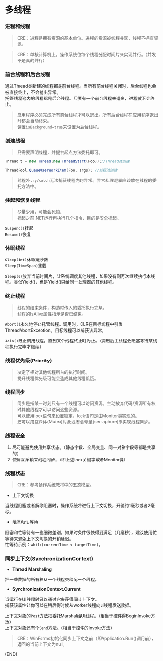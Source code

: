 # 多线程    

### 进程和线程    

> CRE：进程是拥有资源的基本单位。进程的资源被线程共享，线程不拥有资源。      

> CRE：单核计算机上，操作系统位每个线程分配时间片来实现并行。（并发不是真的并行）     

### 前台线程和后台线程    

通过Thread类新建的线程都是前台线程。当所有前台线程关闭时，后台线程也会被直接终止，不会抛出异常。    
托管线程池内的线程都是后台线程。只要有一个前台线程未退出，进程就不会终止。  

> 应用程序必须完成所有前台线程才可以退出。所有后台线程在应用程序退出时都会自动结束。    
> 设置`isBackground=true`来设置为后台线程。  


### 创建线程    

> 只需要声明线程，并提供起点方法委托即可。    

```C#  
Thread t = new Thread(new ThreadStart(Foo));//Thread类创建  
```  

```C#  
ThreadPool.QueueUserWorkItem(Foo, args); //线程池创建  
```  


> 线程外`try/catch`无法捕获线程内的异常。异常处理逻辑应该放在线程的委托方法中。    


### 挂起和恢复线程    

> 尽量少用，可能会死锁。    
> 挂起之前.NET运行再执行几个指令，目的是安全挂起。  

`Suspend()`挂起  
`Resume()`恢复  


### 休眠线程    

`Sleep(int)`休眠毫秒数    
`Sleep(TimeSpan)`重载    

`Sleep(0)`放弃当前时间片，让系统调度其他线程，如果没有则再次继续执行本线程。类似Yield()，但是Yield()只给同一处理器的其他线程。    

### 终止线程    

> 线程的结束条件，构造时传入的委托执行完毕。  
> 线程的IsAlive属性指示是否已结束。  

`Abort()`永久地停止托管线程。调用时，CLR在目标线程中引发ThreadAbortException。目标线程可以捕获该异常。    

`Join()`阻止调用线程，直到某个线程终止时为止。（调用后主线程会阻塞等待某线程执行完毕才继续）    


### 线程优先级(Priority)    

> 决定了相对其他线程所占的执行时间。    
> 提升线程优先级可能会造成其他线程饥饿。  

### 线程同步    

> 同步是指某一时刻只有一个线程可以访问资源。主动放弃代码/资源所有权时其他线程才可以访问这些资源。    
> 可以使用lock语句来设置锁定，lock语句是由Monitor类实现的。    
> 还可以用互斥体(Mutex)对象或者信号量(semaphore)来实现线程同步。    

### 线程安全    

1. 尽可能避免使用共享状态。（静态字段、全局变量、同一对象字段等都是共享的）    
2. 使用互斥锁来线程同步。（即上述lock关键字或者Monitor类）    



### 线程状态    

> CRE：参考操作系统教材中的五态模型。    

- 上下文切换    

当线程阻塞或者解除阻塞时，操作系统将进行上下文切换，开销约1毫秒或者2毫秒。  

- 阻塞和忙等待    

阻塞和忙等待有一些细微差别。如果时条件很快得到满足（几毫秒），建议使用忙等待来避免上下文切换的开销延迟。    
忙等待示例：`while(currentTime < targetTime)`。    



### 同步上下文(SynchronizationContext)    

- **Thread Marshaling**    

把一些数据的所有权从一个线程交给另一个线程。  

- **SynchronizationContext.Current**    

当运行在UI线程时可以通过它来获得同步上下文。    
捕获该属性让你可以在稍后得时候从worker线程向ui线程发送数据。    

上下文对象的`Post`方法把委托Marshal给UI线程。（相当于控件得BeginInvoke方法）  
上下文对象还有个`Send`方法。（相当于控件的Invoke方法）    

> CRE：WinForms初始化同步上下文之前（即Application.Run()调用前），返回的当前上下文为null。      

(END)    